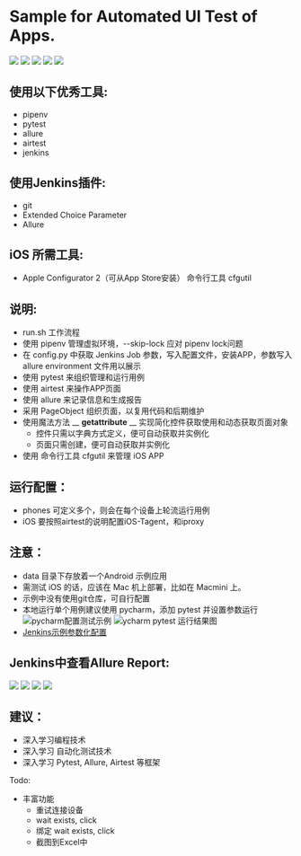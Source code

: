 # Sample for Automated UI Test of Apps. 
![](/img/Xnip2019-05-10_11-00-55.jpg)
![](/img/Xnip2019-05-24_18-14-10.jpg)
![](/img/Xnip2019-05-10_11-14-51.jpg)
![](/img/Xnip2019-05-10_11-03-28.jpg)
![](/img/Xnip2019-05-10_11-06-46.jpg)
## 使用以下优秀工具: 
- pipenv
- pytest
- allure
- airtest
- jenkins

## 使用Jenkins插件:
- git
- Extended Choice Parameter
- Allure

## iOS 所需工具:
- Apple Configurator 2（可从App Store安装） 命令行工具 cfgutil

## 说明:
- run.sh 工作流程
- 使用 pipenv 管理虚拟环境，--skip-lock 应对 pipenv lock问题
- 在 config.py 中获取 Jenkins Job 参数，写入配置文件，安装APP，参数写入 allure environment 文件用以展示
- 使用 pytest 来组织管理和运行用例
- 使用 airtest 来操作APP页面
- 使用 allure 来记录信息和生成报告
- 采用 PageObject 组织页面，以复用代码和后期维护
- 使用魔法方法 __ __getattribute__ __ 实现简化控件获取使用和动态获取页面对象
    - 控件只需以字典方式定义，便可自动获取并实例化
    - 页面只需创建，便可自动获取并实例化
- 使用 命令行工具 cfgutil 来管理 iOS APP

## 运行配置：
- phones 可定义多个，则会在每个设备上轮流运行用例
- iOS 要按照airtest的说明配置iOS-Tagent，和iproxy

## 注意：
- data 目录下存放着一个Android 示例应用
- 需测试 iOS 的话，应该在 Mac 机上部署，比如在 Macmini 上。
- 示例中没有使用git仓库，可自行配置
- 本地运行单个用例建议使用 pycharm，添加 pytest 并设置参数运行
![pycharm配置测试示例](/img/Xnip2019-05-08_14-33-11.jpg)
![ycharm pytest 运行结果图](/img/Xnip2019-05-09_17-18-27.jpg)
- [Jenkins示例参数化配置](/img/Xnip2019-05-09_17-01-37.jpg)

## Jenkins中查看Allure Report:
![](/img/Xnip2019-05-09_17-22-23.jpg)
![](/img/Xnip2019-05-09_17-55-35.jpg)
![](/img/Xnip2019-05-09_17-07-08.jpg)
![](/img/Xnip2019-05-09_17-08-34.jpg)

## 建议：
- 深入学习编程技术
- 深入学习 自动化测试技术
- 深入学习 Pytest, Allure, Airtest 等框架


Todo:
- 丰富功能
  - 重试连接设备
  - wait exists, click
  - 绑定 wait exists, click
  - 截图到Excel中

